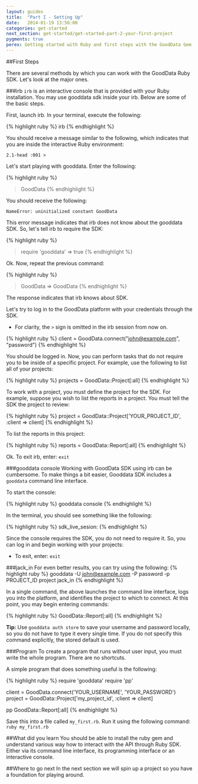 ```yaml
---
layout: guides
title:  "Part I - Setting Up"
date:   2014-01-19 13:56:00
categories: get-started
next_section: get-started/get-started-part-2-your-first-project
pygments: true
perex: Getting started with Ruby and first steps with the GoodData Gem.
---
```


##First Steps

There are several methods by which you can work with the GoodData Ruby SDK. Let's look at the major ones.

###irb
`irb` is an interactive console that is provided with your Ruby installation. You may  use gooddata sdk inside your irb. Below are some of the basic steps. 

First, launch irb. In your terminal, execute the following:

{% highlight ruby %}
  irb
{% endhighlight %}

You should receive a message similar to the following, which indicates that you are inside the interactive Ruby environment:

`2.1-head :001 >`

Let's start playing with gooddata. Enter the following:

{% highlight ruby %}
  > GoodData
{% endhighlight %}

You should receive the following:

`NameError: uninitialized constant GoodData`

This error message indicates that irb does not know about the gooddata SDK. So, let's tell irb to require the SDK:

{% highlight ruby %}
  > require 'gooddata'
  => true
{% endhighlight %}

Ok. Now, repeat the previous command:

{% highlight ruby %}
  > GoodData
  => GoodData
{% endhighlight %}

The response indicates that irb knows about SDK. 

Let's try to log in to the GoodData platform with your credentials through the SDK. 
* For clarity, the `>` sign is omitted in the irb session from now on.

{% highlight ruby %}
  client = GoodData.connect("john@example.com", "password")
{% endhighlight %}

You should be logged in. Now, you can perform tasks that do not require you to be inside of a specific project. For example, use the following to list all of your projects:

{% highlight ruby %}
  projects = GoodData::Project[:all]
{% endhighlight %}

To work with a project, you must define the project for the SDK. For example, suppose you wish to list the reports in a project. You must tell the SDK the project to review: 

{% highlight ruby %}
  project = GoodData::Project['YOUR_PROJECT_ID', :client => client]
{% endhighlight %}

To list the reports in this project:

{% highlight ruby %}
  reports = GoodData::Report[:all]
{% endhighlight %}

Ok. To exit irb, enter:
 `exit`

###gooddata console
Working with GoodData SDK using irb can be cumbersome. To make things a bit easier, Gooddata SDK includes a `gooddata` command line interface. 

To start the console:

{% highlight ruby %}
  gooddata console
{% endhighlight %}

In the terminal, you should see something like the following:

{% highlight ruby %}
  sdk_live_sesion:
{% endhighlight %}

Since the console requires the SDK, you do not need to require it. So, you can log in and begin working with your projects:
* To exit, enter: `exit`

###jack_in
For even better results, you can try using the following:
{% highlight ruby %}
  gooddata -U john@example.com -P password -p PROJECT_ID project jack_in
{% endhighlight %}

In a single command, the above launches the command line interface, logs you into the platform, and identifies the project to which to connect. At this point, you may begin entering commands:

{% highlight ruby %}
  GoodData::Report[:all]
{% endhighlight %}

**Tip:** Use `gooddata auth store` to save your username and password locally, so you do not have to type it every single time. If you do not specify this command explicitly, the stored default is used. 

###Program
To create a program that runs without user input, you must write the whole program. There are no shortcuts. 

A simple program that does something useful is the following:

{% highlight ruby %}
  require 'gooddata'
  require 'pp'

  client = GoodData.connect('YOUR_USERNAME', 'YOUR_PASSWORD')
  project = GoodData::Project['my_project_id', :client => client]

  pp GoodData::Report[:all]
{% endhighlight %}

Save this into a file called `my_first.rb`. Run it using the following command: 
`ruby my_first.rb`

##What did you learn
You should be able to install the ruby gem and understand various way how to interact with the API through Ruby SDK. Either via its command line interface, its programming interface or an interactive console.

##Where to go next
In the next section we will spin up a project so you have a foundation for playing around.